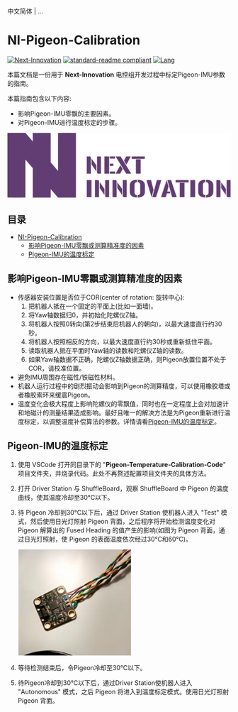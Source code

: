 中文简体 | ...

# NI-Pigeon-Calibration

[![Next-Innovation](https://img.shields.io/badge/Next-Innovation-blueviolet?style=flat)](https://github.com/FRCNextInnovation) [![standard-readme compliant](https://img.shields.io/badge/readme%20style-standard-brightgreen.svg?style=flat)](https://github.com/RichardLitt/standard-readme) [![Lang](https://img.shields.io/badge/Lang-zh--CN-Green?style=flat)]()

本篇文档是一份用于 **Next-Innovation** 电控组开发过程中标定Pigeon-IMU参数的指南。

本篇指南包含以下内容:

- 影响Pigeon-IMU零飘的主要因素。
- 对Pigeon-IMU进行温度标定的步骤。

<img src="./assets/Logo_Purple_Word_Transparent.png">

## 目录

- [NI-Pigeon-Calibration](#NI-Pigeon-Calibration)
  - [影响Pigeon-IMU零飘或测算精准度的因素](@影响Pigeon-IMU零飘或测算精准度的因素)
  - [Pigeon-IMU的温度标定](#Pigeon-IMU的温度标定)

## 影响Pigeon-IMU零飘或测算精准度的因素

- 传感器安装位置是否位于COR(center of rotation: 旋转中心): 
   1. 把机器人抵在一个固定的平面上(比如一面墙)。
   2. 将Yaw轴数据归0，并初始化陀螺仪Z轴。
   3. 将机器人按照0转向(第2步结束后机器人的朝向)，以最大速度直行约30秒。
   4. 将机器人按照相反的方向，以最大速度直行约30秒或重新抵住平面。
   5. 读取机器人抵在平面时Yaw轴的读数和陀螺仪Z轴的读数。
   6. 如果Yaw轴数据不正确，陀螺仪Z轴数据正确，则Pigeon放置位置不处于COR，请校准位置。
- 避免IMU周围存在磁性/铁磁性材料。
- 机器人运行过程中的剧烈振动会影响到Pigeon的测算精度，可以使用橡胶塔或者橡胶索环来缓震Pigeon。
- 温度变化会极大程度上影响陀螺仪的零飘值，同时也在一定程度上会对加速计和地磁计的测量结果造成影响。最好且唯一的解决方法是为Pigeon重新进行温度标定，以调整温度补偿算法的参数。详情请看[Pigeon-IMU的温度标定](#Pigeon-IMU的温度标定)。

## Pigeon-IMU的温度标定

1. 使用 VSCode 打开同目录下的 "**Pigeon-Temperature-Calibration-Code**" 项目文件夹，并烧录代码。此处不再赘述配置项目文件夹的具体方法。

2. 打开 Driver Station 与 ShuffleBoard，观察 ShuffleBoard 中 Pigeon 的温度曲线，使其温度冷却至30℃以下。

3. 待 Pigeon 冷却到30℃以下后，通过 Driver Station 使机器人进入 "Test" 模式，然后使用日光灯照射 Pigeon 背面，之后程序将开始检测温度变化对 Pigeon 解算出的 Fused Heading 的值产生的影响(如图为 Pigeon 背面，通过日光灯照射，使 Pigeon 的表面温度依次经过30℃和60℃)。

   <img src="./assets/pigeon-lamp.png" style="zoom: 67%;" />

4. 等待检测结束后，令Pigeon冷却至30℃以下。

5. 待Pigeon冷却到30℃以下后，通过Driver Station使机器人进入 "Autonomous" 模式，之后 Pigeon 将进入到温度标定模式。使用日光灯照射 Pigeon 背面。